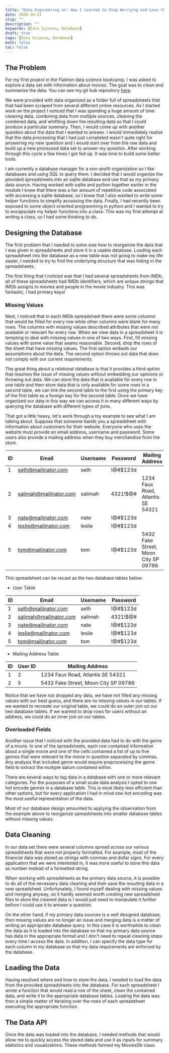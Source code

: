 ```yaml
---
title: "Data Engineering or: How I Learned to Stop Worrying and Love the Database"
date: 2020-10-23
slug: ""
description: ""
keywords: [Data Science, Database]
draft: true
tags: [Data Science, Database]
math: false
toc: false
---
```


## The Problem
For my first project in the Flatiron data science bootcamp, I was asked to explore a data set with information about movies.
The goal was to clean and summarise the data.
You can see my git hub repository [here](https://github.com/sethchart/Movie_Market_Analysis).

We were provided with data organized as a folder full of spreadsheets that that had been scraped from several different online resources.
As I started work on the project I noticed that I was spending a huge amount of time cleaning data, combining data from multiple sources, cleaning the combined data, and whittling down the resulting data so that I could produce a particular summary.
Then, I would come up with another question about the data that I wanted to answer.
I would immediately realize that the data processing that I had just completed wasn't quite right for answering my new question and I would start over from the raw data and build up a new processed data set to answer my question.
After working through this cycle a few times I got fed up.
It was time to build some better tools.

I am currently a database manager for a non-profit organization so I like databases and using SQL to query them.
I decided that I would organize the provided spreadsheets into an sqlite database and use that as my primary data source.
Having worked with sqlite and python together earlier in the module I knew that there was a fair amount of repetitive code associated with accessing a sqlite database, so I knew that I also wanted to write some helper functions to simplify accessing the data.
Finally, I had recently been exposed to some object oriented programming in python and I wanted to try to encapsulate my helper functions into a class.
This was my first attempt at writing a class, so I had some thinking to do.

## Designing the Database
The first problem that I needed to solve was how to reorganize the data that I was given in spreadsheets and store it in a usable database.
Loading each spreadsheet into the database as a new table was not going to make my life easier, I needed to try to find the underlying structure that was hiding in the spreadsheets.

The first thing that I noticed was that I had several spreadsheets from IMDb, all of these spreadsheets had IMDb identifiers, which are unique strings that IMDb assigns to movies and people in the movie industry.
This was fantastic, I had primary keys!

### Missing Values

Next, I noticed that in each IMDb spreadsheet there were some columns that would be filled for every row while other columns were blank for many rows.
The columns with missing values described attributes that were not available or relevant for every row.
When we view data in a spreadsheet it is tempting to deal with missing values in one of two ways.
First, fill missing values with some value that seams reasonable.
Second, drop the rows of the sheet that have missing values.
The first option embeds our assumptions about the data.
The second option throws out data that does not comply with our current requirements.

The great thing about a relational database is that it provides a third option that resolves the issue of missing values without embedding our opinions or throwing out data.
We can store the data that is available for every row in one table and then store data that is only available for some rows in a second table, we can link the second table to the first using the primary key of the first table as a foreign key for the second table.
Once we have organized our data in this way we can access it in many different ways by querying the database with different types of joins.

That got a little heavy, let's work through a toy example to see what I am talking about.
Suppose that someone hands you a spreadsheet with information about customers for their website.
Everyone who uses the website must provide an email address, username and password.
Some users also provide a mailing address when they buy merchandise from the store.

| ID | Email | Username | Password | Mailing Address | 
|---|---|---|---|---|
| 1 | seth@mailinator.com | seth | !@#$123d | |
| 2 | salimah@mailinator.com | salimah | 4321!$@# | 1234 Faux Road, Atlantis SE 54321|
| 3 | nate@mailinator.com | nate | !@#$123d | |
| 4 | leslie@mailinator.com | leslie| !@#$123d | |
| 5 | tom@mailinator.com | tom | !@#$123d | 5432 Fake Street, Moon City SP 09786|

This spreadsheet can be recast as the two database tables below:

 * User Table

| ID | Email | Username | Password | 
|---|---|---|---|
| 1 | seth@mailinator.com | seth | !@#$123d |
| 2 | salimah@mailinator.com | salimah | 4321!$@# |
| 3 | nate@mailinator.com | nate | !@#$123d |
| 4 | leslie@mailinator.com | leslie| !@#$123d | |
| 5 | tom@mailinator.com | tom | !@#$123d | 

 * Mailing Address Table 

| ID | User ID | Mailing Address | 
|---|---|---|
| 1 | 2 | 1234 Faux Road, Atlantis SE 54321|
| 2 | 5 | 5432 Fake Street, Moon City SP 09786|

Notice that we have not dropped any data, we have not filled any missing values with our best guess, and there are no missing values in our tables.
If we wanted to recreate our original table, we could do an outer join on our two database tables.
If we wanted to drop rows for users without an address, we could do an inner join on our tables.

### Overloaded Fields

Another issue that I noticed with the provided data had to do with the genre of a movie. In one of the spreadsheets, each row contained information about a single movie and one of the cells contained a list of up to five genres that were relevant to the movie in question separated by commas. Any analysis that included genre would require preprocessing the genre field to extract the multiple datum contained within. 

There are several ways to tag data in a database with one or more relevant categories. For the purposes of a small scale data analysis I opted to one hot encode genres in a database table. This is most likely less efficient than other options, but for every application I had in mind one-hot encoding was the most useful representation of the data.

Most of our database design amounted to applying the observation from the example above to reorganize spreadsheets into smaller database tables without missing values. 

## Data Cleaning

In our data set there were several columns spread across our various spreadsheets that were not properly formatted. For example, most of the financial data was stored as strings with commas and dollar signs. For every application that we were interested in, it was more useful to store this data as number instead of a formatted string. 

When working with spreadsheets as the primary data source, it is possible to do all of the necessary data cleaning and then save the resulting data in a new spreadsheet. Unfortunately, I found myself dealing with missing values and merging anyway, so it hardly seemed worth creating new spreadsheet files to store the cleaned data is I would just need to manipulate it further before I could use it to answer a question. 

On the other hand, if my primary data sources is a well designed database, then missing values are no longer an issue and merging data is a matter of writing an appropriate database query.
In this case it is worthwhile to clean the data as it is loaded into the database so that my primary data source has data in the appropriate format and I don't need to repeat cleaning steps every time I access the data.
In addition, I can specify the data type for each column in my database so that my data requirements are enforced by the database.


## Loading the Data

Having resolved where and how to store the data, I needed to load the data from the provided spreadsheets into the database. For each spreadsheet I wrote a function that would read a row of the sheet, clean the contained data, and write it to the appropriate database tables. Loading the data was then a simple matter of iterating over the rows of each spreadsheet executing the appropriate function. 

## The Data API

Once the data was loaded into the database, I needed methods that would allow me to quickly access the stored data and use it as inputs for summary statistics and visualizations. These methods formed my MoviesDb class.
